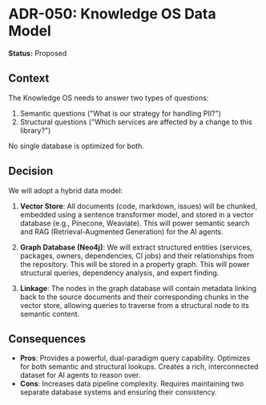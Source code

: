 # ADR-050: Knowledge OS Data Model

**Status:** Proposed

## Context

The Knowledge OS needs to answer two types of questions:

1.  Semantic questions ("What is our strategy for handling PII?")
2.  Structural questions ("Which services are affected by a change to this library?")

No single database is optimized for both.

## Decision

We will adopt a hybrid data model:

1.  **Vector Store**: All documents (code, markdown, issues) will be chunked, embedded using a sentence transformer model, and stored in a vector database (e.g., Pinecone, Weaviate). This will power semantic search and RAG (Retrieval-Augmented Generation) for the AI agents.

2.  **Graph Database (Neo4j)**: We will extract structured entities (services, packages, owners, dependencies, CI jobs) and their relationships from the repository. This will be stored in a property graph. This will power structural queries, dependency analysis, and expert finding.

3.  **Linkage**: The nodes in the graph database will contain metadata linking back to the source documents and their corresponding chunks in the vector store, allowing queries to traverse from a structural node to its semantic content.

## Consequences

- **Pros**: Provides a powerful, dual-paradigm query capability. Optimizes for both semantic and structural lookups. Creates a rich, interconnected dataset for AI agents to reason over.
- **Cons**: Increases data pipeline complexity. Requires maintaining two separate database systems and ensuring their consistency.

